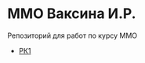 # MMO Ваксина И.Р.
Репозиторий для работ по курсу ММО
<ul>
  <li>
    <a href="https://github.com/iya-iysha/mmo/blob/main/rk1%20mmo.ipynb">РК1</a>
  </li>
</ul>
